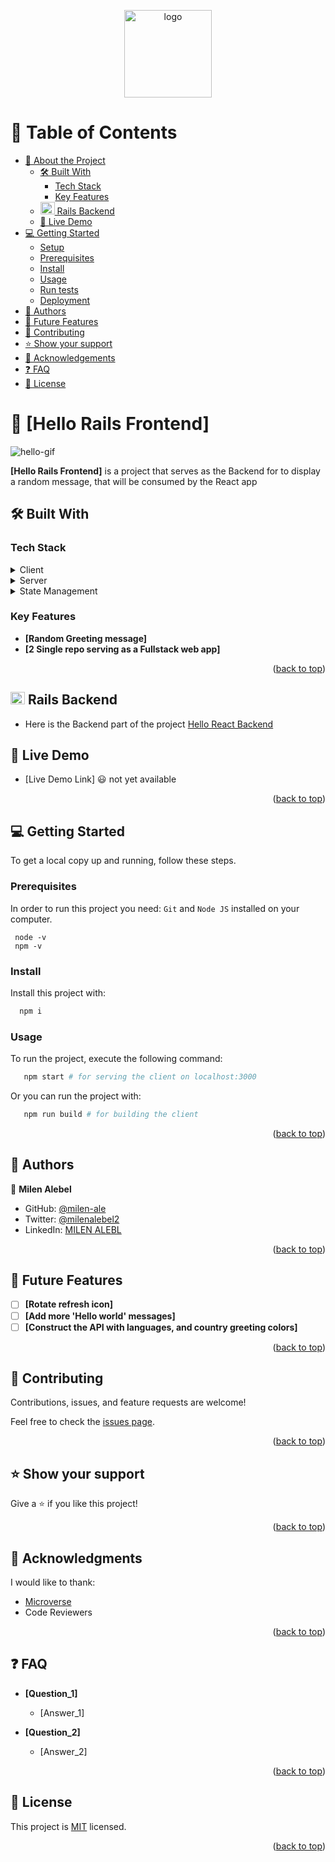 <a name="readme-top"></a>

<!--
HOW TO USE:
This is an example of how you may give instructions on setting up your project locally.

Modify this file to match your project and remove sections that don't apply.

REQUIRED SECTIONS:
- Table of Contents
- About the Project
  - Built With
  - Live Demo
- Getting Started
- Authors
- Future Features
- Contributing
- Show your support
- Acknowledgements
- License

After you're finished please remove all the comments and instructions!
-->

<div align="center">

  <img src="https://user-images.githubusercontent.com/84629565/202665566-ba1a8ed3-041f-45bc-b21b-efdcc357189b.png" alt="logo" width="140"  height="auto" />
  <br/>

</div>

<!-- TABLE OF CONTENTS -->

# 📗 Table of Contents

- [📖 About the Project](#about-project)
  - [🛠 Built With](#built-with)
    - [Tech Stack](#tech-stack)
    - [Key Features](#key-features)
  - [<img src="https://uxwing.com/wp-content/themes/uxwing/download/brands-and-social-media/ruby-on-rails-icon.png" width="23" height="20"/> Rails Backend](#rails-backend)
  - [🚀 Live Demo](#live-demo)
- [💻 Getting Started](#getting-started)
  - [Setup](#setup)
  - [Prerequisites](#prerequisites)
  - [Install](#install)
  - [Usage](#usage)
  - [Run tests](#run-tests)
  - [Deployment](#triangular_flag_on_post-deployment)
- [👥 Authors](#authors)
- [🔭 Future Features](#future-features)
- [🤝 Contributing](#contributing)
- [⭐️ Show your support](#support)
- [🙏 Acknowledgements](#acknowledgements)
- [❓ FAQ](#faq)
- [📝 License](#license)

<!-- PROJECT DESCRIPTION -->

# 📖 [Hello Rails Frontend] <a name="about-project"></a>
![hello-gif](https://i.gifer.com/7P5M.gif)

**[Hello Rails Frontend]** is a project that serves as the Backend for to display a random message, that will be consumed by the React app

## 🛠 Built With <a name="built-with"></a>

### Tech Stack <a name="tech-stack"></a>

<details>
  <summary>Client</summary>
  <ul>
    <li><a href="https://reactjs.org/">React.js</a></li>
  </ul>
</details>

<details>
  <summary>Server</summary>
  <ul>
    <li>Rails</li>
  </ul>
</details>

<details>
<summary>State Management</summary>
  <ul>
    <li><a href="https://redux-toolkit.js.org/introduction/getting-started">Redux</a></li>
  </ul>
</details>

<!-- Features -->

### Key Features <a name="key-features"></a>

- **[Random Greeting message]**
- **[2 Single repo serving as a Fullstack web app]**

<p align="right">(<a href="#readme-top">back to top</a>)</p>

<!-- LIVE DEMO -->
## <img src="https://uxwing.com/wp-content/themes/uxwing/download/brands-and-social-media/ruby-on-rails-icon.png" width="23" height="20"/> Rails Backend <a name="rails-backend"></a>
- Here is the Backend part of the project [Hello React Backend](https://github.com/milen-ale/hello-rails-react)
## 🚀 Live Demo <a name="live-demo"></a>

- [Live Demo Link] :smiley: not yet available

<p align="right">(<a href="#readme-top">back to top</a>)</p>

<!-- GETTING STARTED -->
## 💻 Getting Started <a name="getting-started"></a>

To get a local copy up and running, follow these steps.
### Prerequisites

In order to run this project you need:
`Git` and `Node JS` installed on your computer.
```
 node -v
 npm -v
```

### Install

Install this project with:

```sh
  npm i
```

### Usage

To run the project, execute the following command:

```sh
   npm start # for serving the client on localhost:3000
```
Or you can run the project with:
```sh
   npm run build # for building the client
```
<p align="right">(<a href="#readme-top">back to top</a>)</p>

<!-- AUTHORS -->

## 👥 Authors <a name="authors"></a>

👤 **Milen Alebel**

- GitHub: [@milen-ale](https://github.com/milen-ale)
- Twitter: [@milenalebel2](https://twitter.com/milenalebel2)
- LinkedIn: [MILEN ALEBL](https://linkedin.com/in/https://www.linkedin.com/in/milen-alebel/)
<p align="right">(<a href="#readme-top">back to top</a>)</p>

<!-- FUTURE FEATURES -->

## 🔭 Future Features <a name="future-features"></a>

- [ ] **[Rotate refresh icon]**
- [ ] **[Add more 'Hello world' messages]**
- [ ] **[Construct the API with languages, and country greeting colors]**

<p align="right">(<a href="#readme-top">back to top</a>)</p>

<!-- CONTRIBUTING -->

## 🤝 Contributing <a name="contributing"></a>

Contributions, issues, and feature requests are welcome!

Feel free to check the [issues page](../../issues/).

<p align="right">(<a href="#readme-top">back to top</a>)</p>

<!-- SUPPORT -->

## ⭐️ Show your support <a name="support"></a>

Give a ⭐️ if you like this project!

<p align="right">(<a href="#readme-top">back to top</a>)</p>

<!-- ACKNOWLEDGEMENTS -->

## 🙏 Acknowledgments <a name="acknowledgements"></a>

I would like to thank:
- [Microverse](https://www.microverse.org/)
- Code Reviewers


<p align="right">(<a href="#readme-top">back to top</a>)</p>

<!-- FAQ (optional) -->

## ❓ FAQ <a name="faq"></a>

- **[Question_1]**

  - [Answer_1]

- **[Question_2]**

  - [Answer_2]

<p align="right">(<a href="#readme-top">back to top</a>)</p>

<!-- LICENSE -->

## 📝 License <a name="license"></a>

This project is [MIT](./LICENSE) licensed.

<p align="right">(<a href="#readme-top">back to top</a>)</p>
